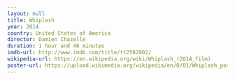 ```yaml
---
layout: null
title: Whiplash
year: 2014
country: United States of America
director: Damien Chazelle
duration: 1 hour and 46 minutes
imdb-url: http://www.imdb.com/title/tt2582802/
wikipedia-url: https://en.wikipedia.org/wiki/Whiplash_(2014_film)
poster-url: https://upload.wikimedia.org/wikipedia/en/0/01/Whiplash_poster.jpg
---
```

